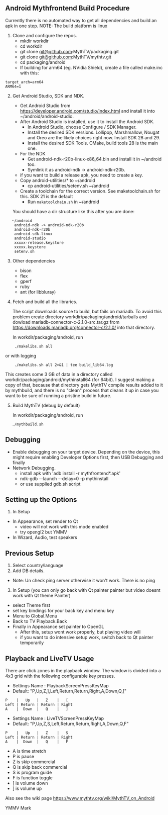 Android Mythfrontend Build Procedure
------------------------------------

Currently there is no automated way to get all dependencies and build an apk in one step.
NOTE: The build platform is linux

1. Clone and configure the repos.
   * mkdir workdir
   * cd workdir
   * git clone git@github.com:MythTV/packaging.git
   * git clone git@github.com:MythTV/mythtv.git
   * cd packaging/android
   * If building for arm64 (eg. NVidia Shield), create a file called make.inc with this:

```
target_arch=arm64
ARM64=1
```

2. Get Android Studio, SDK and NDK.
   * Get Android Studio from https://developer.android.com/studio/index.html
     and install it into ~/android/android-studio.
   * After Android Studio is installed, use it to install the Android SDK.
     * In Android Studio, choose Configure / SDK Manager.
     * Install the desired SDK versions.  Lollipop, Marshmallow, Nougat and Oreo are
       the likely choices right now. Install SDK 28 and 29.
     * Install the desired SDK Tools. CMake, build tools 28 is the main one.
   * For the NDK
     * Get android-ndk-r20b-linux-x86_64.bin and install it in ~/android too.
     * Symlink it as android-ndk -> android-ndk-r20b.
   * if you want to build a release apk, you need to create a key.
   * Copy android-utilities/* to ~/android
      * cp android-utilities/setenv.sh ~/android
   * Create a toolchain for the correct version.  See maketoolchain.sh for this.
     SDK 21 is the default
        * Run `maketoolchain.sh` in ~/android

   You should have a dir structure like this after you are done:

```
   ~/android
	android-ndk -> android-ndk-r20b
	android-ndk-r20b
	android-sdk-linux
	android-studio
	xxxxx-release.keystore
	xxxxx.keystore
	setenv.sh
```

3. Other dependencies
    * bison
    * flex
    * gperf
    * ruby
    * ant (for libbluray)

4. Fetch and build all the libraries.

   The script downloads source to build, but fails on mariadb. To avoid this problem
   create directory workdir/packaging/android/tarballs and dowload mariadb-connector-c-2.1.0-src.tar.gz
   from https://downloads.mariadb.org/connector-c/2.1.0/ into that directory.

   In workdir/packaging/android, run

```
    ./makelibs.sh all
```
   or with logging

```
    ./makelibs.sh all 2>&1 | tee build_lib64.log
```
    
   This creates some 3 GB of data in a directory called workdir/packaging/android/mythinstall64 (for 64bit). I suggest making a copy of that, because that directory gets MythTV compile results added to it by mythbuild, and there is no "clean" process that cleans it up in case you want to be sure of running a pristine build in future.

5. Build MythTV (debug by default)

   In workdir/packaging/android, run

```
   ./mythbuild.sh
```


Debugging
---------

* Enable debugging on your target device.  Depending on the device, this might
  require enabling Developer Options first, then USB Debugging and finally
* Network Debugging.
  * install apk with 'adb install -r mythfrontend*.apk'
  * ndk-gdb --launch --delay=0 -p mythinstall
  * or use supplied gdb.sh script

Setting up the Options
----------------------

1. In Setup
  * In Appearance, set render to Qt
    * video will not work with this mode enabled
    * try opengl2 but YMMV
  * In Wizard, Audio, test speakers


Previous Setup
--------------
1. Select country/language
2. Add DB details.
  * Note: Un check ping server otherwise it won't work. There is no ping
3. In Setup (you can only go back with Qt painter painter but video doesnt work with Qt theme Painter)
  * select Theme first
  * set key bindings for your back key and menu key
  * Menu to Global.Menu
  * Back to TV Playback.Back
  * Finally in Appearance set painter to OpenGL
    * After this, setup wont work properly, but playing video will
    * if you want to do intensive setup work, switch back to Qt painter temporarily

Playback and LiveTV Usage
-------------------------

There are click zones in the playback window. The window is divided into a 4x3 grid with the
following configurable key presses.

* Settings Name : PlaybackScreenPressKeyMap
* Default: "P,Up,Z,],Left,Return,Return,Right,A,Down,Q,["

```
P    |   Up   |   Z    |   [
Left | Return | Return | Right
A    |  Down  |   Q    |   ]
```
* Settings Name : LiveTVScreenPressKeyMap
* Default: "P,Up,Z,S,Left,Return,Return,Right,A,Down,Q,F"

```
P    |   Up   |   Z    |   S
Left | Return | Return | Right
A    |  Down  |   Q    |   F
```

* A is time stretch
* P is pause
* Z is skip commercial
* Q is skip back commercial
* S is program guide
* F is function toggle
* [ is volume down
* ] is volume up

Also see the wiki page https://www.mythtv.org/wiki/MythTV_on_Android

YMMV
Mark
